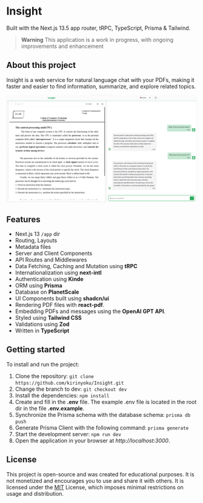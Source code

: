# Insight

Built with the Next.js 13.5 app router, tRPC, TypeScript, Prisma & Tailwind.

> **Warning**
> This application is a work in progress, with ongoing improvements and enhancement

## About this project

Insight is a web service for natural language chat with your PDFs, making it faster and easier to find information, summarize, and explore related topics.

![Project Preview](https://raw.githubusercontent.com/kirinyoku/Insight/main/public/preview.webp)

## Features

- Next.js 13 `/app` dir
- Routing, Layouts
- Metadata files
- Server and Client Components
- API Routes and Middlewares
- Data Fetching, Caching and Mutation using **tRPC**
- Internationalization using **next-intl**
- Authentication using **Kinde**
- ORM using **Prisma**
- Database on **PlanetScale**
- UI Components built using **shadcn/ui**
- Rendering PDF files with **react-pdf**.
- Embedding PDFs and messages using the **OpenAI GPT API**.
- Styled using **Tailwind CSS**
- Validations using **Zod**
- Written in **TypeScript**

## Getting started

To install and run the project:

1. Clone the repository: `git clone https://github.com/kirinyoku/Insight.git`
2. Change the branch to dev: `git checkout dev`
3. Install the dependencies: `npm install`
4. Create and fill in the **.env** file. The example .env file is located in the root dir in the file **.env.example**.
5. Synchronize the Prisma schema with the database schema: `prisma db push`
6. Generate Prisma Client with the following command: `prisma generate`
7. Start the development server: `npm run dev`
8. Open the application in your browser at _http://localhost:3000_.

## License

This project is open-source and was created for educational purposes. It is not monetized and encourages you to use and share it with others. It is licensed under the [MIT](https://choosealicense.cm/licenses/mit/) License, which imposes minimal restrictions on usage and distribution.
